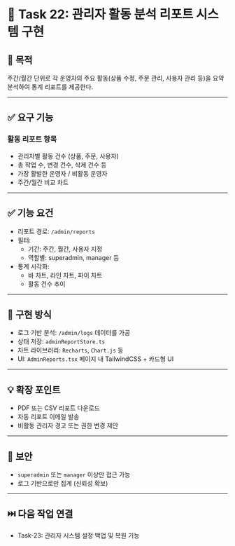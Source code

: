 
# 🧾 Task 22: 관리자 활동 분석 리포트 시스템 구현

## 📌 목적
주간/월간 단위로 각 운영자의 주요 활동(상품 수정, 주문 관리, 사용자 관리 등)을 요약 분석하여 통계 리포트를 제공한다.

---

## ✅ 요구 기능

### 활동 리포트 항목
- 관리자별 활동 건수 (상품, 주문, 사용자)
- 총 작업 수, 변경 건수, 삭제 건수 등
- 가장 활발한 운영자 / 비활동 운영자
- 주간/월간 비교 차트

---

## ✅ 기능 요건

- 리포트 경로: `/admin/reports`
- 필터:
  - 기간: 주간, 월간, 사용자 지정
  - 역할별: superadmin, manager 등
- 통계 시각화:
  - 바 차트, 라인 차트, 파이 차트
  - 활동 건수 추이

---

## 🧱 구현 방식

- 로그 기반 분석: `/admin/logs` 데이터를 가공
- 상태 저장: `adminReportStore.ts`
- 차트 라이브러리: `Recharts`, `Chart.js` 등
- UI: `AdminReports.tsx` 페이지 내 TailwindCSS + 카드형 UI

---

## 💡 확장 포인트

- PDF 또는 CSV 리포트 다운로드
- 자동 리포트 이메일 발송
- 비활동 관리자 경고 또는 권한 변경 제안

---

## 🔐 보안

- `superadmin` 또는 `manager` 이상만 접근 가능
- 로그 기반으로만 집계 (신뢰성 확보)

---

## ⏭️ 다음 작업 연결

- Task-23: 관리자 시스템 설정 백업 및 복원 기능
